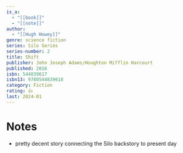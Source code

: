 ```yaml
---
is_a:
  - "[[book]]"
  - "[[note]]"
author:
  - "[[Hugh Howey]]"
genre: science fiction
series: Silo Series
series-number: 2
title: Shift
publisher: John Joseph Adams/Houghton Mifflin Harcourt
published: 2016
isbn: 544839617
isbn13: 9780544839618
category: Fiction
rating: 👍
last: 2024-01
---
```

# Notes
- pretty decent story connecting the Silo backstory to present day
